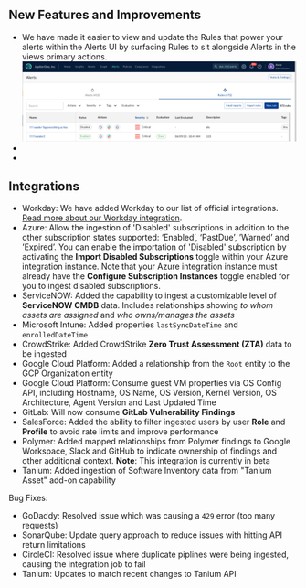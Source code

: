 ## New Features and Improvements
- We have made it easier to view and update the Rules that power your alerts within the Alerts UI by surfacing Rules to sit alongside Alerts in the views primary actions.
  ![Alerts and Rules UI updates](../assets/alert-rule-ui-update.png)
-
-

## Integrations
- Workday: We have added Workday to our list of official integrations. [Read more about our Workday integration](https://docs.jupiterone.io/integrations/directory/workday).
- Azure: Allow the ingestion of 'Disabled' subscriptions in addition to the other subscription states supported: ‘Enabled’, ‘PastDue’, ’Warned’ and ’Expired’. You can enable the importation of 'Disabled' subscription by activating the **Import Disabled Subscriptions** toggle within your Azure integration instance. Note that your Azure integration instance must already have the **Configure Subscription Instances** toggle enabled for you to ingest disabled subscriptions.
- ServiceNOW: Added the capability to ingest a customizable level of **ServiceNOW CMDB** data.  Includes relationships showing *to whom assets are assigned* and *who owns/manages the assets*
- Microsoft Intune: Added properties `lastSyncDateTime` and `enrolledDateTime`
- CrowdStrike: Added CrowdStrike **Zero Trust Assessment (ZTA)** data to be ingested
- Google Cloud Platform: Added a relationship from the `Root` entity to the GCP Organization entity
- Google Cloud Platform: Consume guest VM properties via OS Config API, including Hostname, OS Name, OS Version, Kernel Version, OS Architecture, Agent Version and Last Updated Time
- GitLab: Will now consume **GitLab Vulnerability Findings**
- SalesForce: Added the ability to filter ingested users by user **Role** and **Profile** to avoid rate limits and improve performance
- Polymer: Added mapped relationships from Polymer findings to Google Workspace, Slack and GitHub to indicate ownership of findings and other additional context. **Note**: This integration is currently in beta
- Tanium: Added ingestion of Software Inventory data from "Tanium Asset" add-on capability

Bug Fixes:

- GoDaddy: Resolved issue which was causing a `429` error (too many requests)
- SonarQube: Update query approach to reduce issues with hitting API return limitations
- CircleCI: Resolved issue where duplicate piplines were being ingested, causing the integration job to fail
- Tanium: Updates to match recent changes to Tanium API
